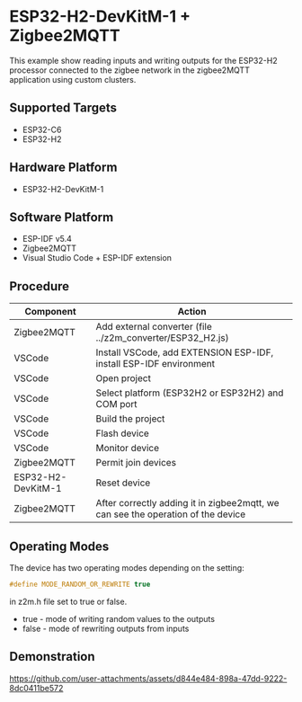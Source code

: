# ESP32-H2-DevKitM-1 + Zigbee2MQTT
This example show reading inputs and writing outputs for the ESP32-H2 processor connected to the zigbee network in the zigbee2MQTT application using custom clusters.

## Supported Targets 
  - ESP32-C6
  - ESP32-H2

## Hardware Platform
  - ESP32-H2-DevKitM-1

## Software Platform
  - ESP-IDF v5.4  
  - Zigbee2MQTT  
  - Visual Studio Code + ESP-IDF extension  

## Procedure
| Component            | Action                                                               |
|----------------------|----------------------------------------------------------------------|
| Zigbee2MQTT          | Add external converter (file ../z2m_converter/ESP32_H2.js)           |
| VSCode               | Install VSCode, add EXTENSION ESP-IDF, install ESP-IDF environment   |
| VSCode               | Open project                                                         |
| VSCode               | Select platform (ESP32H2 or ESP32H2) and COM port                    |
| VSCode               | Build the project                                                    |
| VSCode               | Flash device                                                         |
| VSCode               | Monitor device                                                       |
| Zigbee2MQTT          | Permit join devices                                                  |
| ESP32-H2-DevKitM-1   | Reset device                                                         |
| Zigbee2MQTT          | After correctly adding it in zigbee2mqtt, we can see the operation of the device |

## Operating Modes
The device has two operating modes depending on the setting:  
```c
#define MODE_RANDOM_OR_REWRITE true
```
in z2m.h file set to true or false.
  - true  - mode of writing random values ​​to the outputs
  - false - mode of rewriting outputs from inputs

## Demonstration
https://github.com/user-attachments/assets/d844e484-898a-47dd-9222-8dc0411be572





